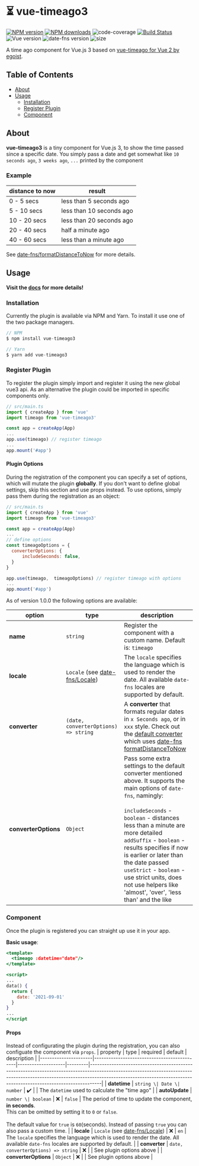 # ⏳ vue-timeago3  
[![NPM version](https://img.shields.io/npm/v/vue-timeago3.svg?label=Version&color=brightgreen&logo=npm)](https://npmjs.com/package/vue-timeago3) [![NPM downloads](https://img.shields.io/npm/dm/vue-timeago3.svg?label=Downloads&logo=npm)](https://npmjs.com/package/vue-timeago3) ![code-coverage](https://img.shields.io/endpoint?url=https://gist.githubusercontent.com/MrDeerly/51a8c6c4f125bd6ec25a14a6f12e28bc/raw/vue-timeago3_coverage.json) [![Build Status](https://img.shields.io/endpoint.svg?url=https%3A%2F%2Factions-badge.atrox.dev%2FMrDeerly%2Fvue-timeago3%2Fbadge%3Fref%3Dmaster&style=flat)](https://actions-badge.atrox.dev/MrDeerly/vue-timeago3/goto?ref=master) ![Vue version](https://img.shields.io/badge/vue-3.2.6-blue.svg) ![date-fns version](https://img.shields.io/npm/dependency-version/vue-timeago3/date-fns?color=blue) ![size](https://img.shields.io/bundlephobia/min/vue-timeago3)

A time ago component for Vue.js 3 based on [vue-timeago for Vue 2 by egoist](https://github.com/egoist/vue-timeago).

## Table of Contents

- [About](#sectionAbout)
- [Usage](#sectionUsage)
  - [Installation](#sectionInstall)
  - [Register Plugin](#sectionRegister)
  - [Component](#sectionComponent)

## About

<a name="sectionAbout"/>

**vue-timeago3** is a tiny component for Vue.js 3, to show the time passed since a specific date. You simply pass a date and get somewhat like `10 seconds ago`, `3 weeks ago`, `...` printed by the component

### Example

| distance to now | result                   |
| --------------- | ------------------------ |
| 0 - 5 secs      | less than 5 seconds ago  |
| 5 - 10 secs     | less than 10 seconds ago |
| 10 - 20 secs    | less than 20 seconds ago |
| 20 - 40 secs    | half a minute ago        |
| 40 - 60 secs    | less than a minute ago   |

See [date-fns/formatDistanceToNow](https://date-fns.org/v2.26.0/docs/formatDistanceToNow) for more details.

## Usage

<a name="sectionUsage"/>

**Visit the [docs](https://mrdeerly.github.io/vue-timeago3/) for more details!**

### Installation

<a name="sectionInstall"/>
Currently the plugin is available via NPM and Yarn. To install it use one of the two package managers.

```javascript
// NPM
$ npm install vue-timeago3

// Yarn
$ yarn add vue-timeago3
```

### Register Plugin

To register the plugin simply import and register it using the new global vue3 api. As an alternative the plugin could be imported in specific components only.

<a name="sectionRegister"/>

```javascript
// src/main.ts
import { createApp } from 'vue'
import timeago from 'vue-timeago3'

const app = createApp(App)
...
app.use(timeago) // register timeago
...
app.mount('#app')
```

#### Plugin Options

During the registration of the component you can specify a set of options, which will mutate the plugin **globally**. If you don't want to define global settings, skip this section and use props instead. To use options, simply pass them during the registration as an object:

```javascript
// src/main.ts
import { createApp } from 'vue'
import timeago from 'vue-timeago3'

const app = createApp(App)
...
// define options
const timeagoOptions = {
  converterOptions: {
      includeSeconds: false,
  }
}

app.use(timeago,  timeagoOptions) // register timeago with options
...
app.mount('#app')
```

As of version 1.0.0 the following options are available:

| option               | type                                                                       | description                                                                                                                                                                                                                                                                                                                |
| -------------------- | -------------------------------------------------------------------------- |----------------------------------------------------------------------------------------------------------------------------------------------------------------------------------------------------------------------------------------------------------------------------------------------------------------------------|
| **name**             | `string`                                                                   | Register the component with a custom name. Default is: `timeago`                                                                                                                                                                                                                                                           |
| **locale**           | `Locale` (see [date-fns/Locale](https://date-fns.org/v2.26.0/docs/Locale)) | The `locale` specifies the language which is used to render the date. All available `date-fns` locales are supported by default.                                                                                                                                                                                           |
| **converter**        | `(date, converterOptions) => string`                                       | A **converter** that formats regular dates in `x Seconds ago`, or in `xxx` style. Check out the [default converter](ahttps://github.com/MrDeerly/vue-timeago3/blob/master/src/defaultConverter.js) which uses [date-fns formatDistanceToNow](https://date-fns.org/v2.24.0/docs/formatDistanceToNow)                        |
| **converterOptions** | `Object`                                                                   | Pass some extra settings to the default converter mentioned above. It supports the main options of `date-fns`, namingly: <br/><br/> `includeSeconds` - `boolean` - distances less than a minute are more detailed </br> `addSuffix` - `boolean` - results specifies if now is earlier or later than the date passed <br/> `useStrict` - `boolean` - use strict units, does not use helpers like 'almost', 'over', 'less than' and the like |

### Component

<a name="sectionComponent"/>

Once the plugin is registered you can straight up use it in your app.

**Basic usage**:

```jsx
<template>
  <timeago :datetime="date"/>
</template>

<script>
...
data() {
  return {
    date: '2021-09-01'
  }
}
...
</script
```

#### Props

Instead of configurating the plugin during the registration, you can also configuate the component via `props`.
| property | type | required | default | description |
|----------------------|---------------------------------------------|--------------------|---------|-----------------------------------------------------------------------------------------------------------------------------------------------------------------------------------------------------------------------------------------------|
| **datetime** | `string \| Date \| number` | :heavy_check_mark: | | The `datetime` used to calculate the "time ago" |
| **autoUpdate** | `number \| boolean` | :x: | `false` | The period of time to update the component, **in seconds**. <br/> This can be omitted by setting it to `0` or `false`. <br/> <br/> The default value for `true` is `60`(seconds). Instead of passing `true` you can also pass a custom time. |
| **locale** | `Locale` (see [date-fns/Locale](https://date-fns.org/v2.26.0/docs/Locale)) | :x: | `en` | The `locale` specifies the language which is used to render the date. All available `date-fns` locales are supported by default. |
| **converter** | `date, converterOptions) => string` | :x: | | See plugin options above |
| **converterOptions** | `Object` | :x: | | See plugin options above |
